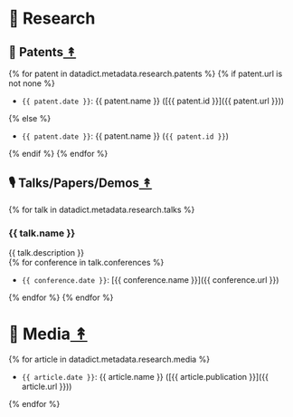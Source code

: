 # 🔬 Research <a name="top"></a>
## 📜 Patents<a href="#top"> ↟ </a>
{% for patent in datadict.metadata.research.patents %}
{% if patent.url is not none %}

  * `{{ patent.date }}`: {{ patent.name }} ([{{ patent.id }}]({{ patent.url }}))

{% else %}

  * `{{ patent.date }}`: {{ patent.name }} (`{{ patent.id }}`)

{% endif %}
{% endfor %}

## 🎙️ Talks/Papers/Demos<a href="#top"> ↟ </a>
{% for talk in datadict.metadata.research.talks %}
### {{ talk.name }}
{{ talk.description }}<br/>
{% for conference in talk.conferences %}

  * `{{ conference.date }}`: [{{ conference.name }}]({{ conference.url }})

{% endfor %}
{% endfor %}

# 📰 Media<a href="#top"> ↟ </a>
{% for article in datadict.metadata.research.media %}

  * `{{ article.date }}`: {{ article.name }} ([{{ article.publication }}]({{ article.url }}))

{% endfor %}
